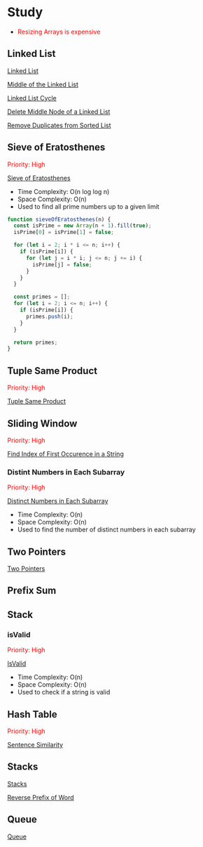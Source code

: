 # Study

- <span style="color: red;">Resizing Arrays is expensive</span>

## Linked List

[Linked List](LinkedList.md)

[Middle of the Linked List](MiddleOfTheLinkedList.md)

[Linked List Cycle](LinkedListCycle.md)

[Delete Middle Node of a Linked List](DeleteMiddleNodeOfaLinkedList.md)

[Remove Duplicates from Sorted List](RemoveDuplicatesFromSortedList.md)


## Sieve of Eratosthenes

<span style="color: red;">Priority: High</span>

[Sieve of Eratosthenes](SieveOfEratosthenes.md)

- Time Complexity: O(n log log n)
- Space Complexity: O(n)
- Used to find all prime numbers up to a given limit

```javascript
function sieveOfEratosthenes(n) {
  const isPrime = new Array(n + 1).fill(true);
  isPrime[0] = isPrime[1] = false;

  for (let i = 2; i * i <= n; i++) {
    if (isPrime[i]) {
      for (let j = i * i; j <= n; j += i) {
        isPrime[j] = false;
      }
    }
  } 

  const primes = [];
  for (let i = 2; i <= n; i++) {
    if (isPrime[i]) {
      primes.push(i);
    }
  } 

  return primes;
}   
``` 
## Tuple Same Product

<span style="color: red;">Priority: High</span>

[Tuple Same Product](TupleSameProduct.md)


## Sliding Window

<span style="color: red;">Priority: High</span>

[Find Index of First Occurence in a String](FindIndexOfFirstOccurenceInAString.md)

### Distint Numbers in Each Subarray

<span style="color: red;">Priority: High</span>

[Distinct Numbers in Each Subarray](DistinctNumbersInEachSubArray.md)

- Time Complexity: O(n)
- Space Complexity: O(n)
- Used to find the number of distinct numbers in each subarray

## Two Pointers

[Two Pointers](TwoPointers.md)



## Prefix Sum



## Stack

### isValid

<span style="color: red;">Priority: High</span>

[IsValid](IsValid.md)

- Time Complexity: O(n)
- Space Complexity: O(n)
- Used to check if a string is valid

## Hash Table

<span style="color: red;">Priority: High</span>

[Sentence Similarity](SentenceSimilarity.md)

## Stacks

[Stacks](Stacks.md)

[Reverse Prefix of Word](ReversePrefixOfWord.md)

## Queue

[Queue](Queue.md)


